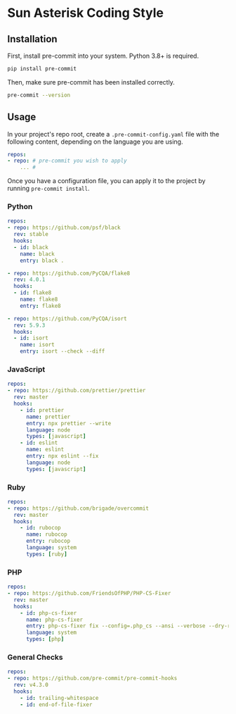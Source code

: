 # Sun Asterisk Coding Style

## Installation

First, install pre-commit into your system. Python 3.8+ is required.

```bash
pip install pre-commit
```

Then, make sure pre-commit has been installed correctly.

```bash
pre-commit --version
```

## Usage

In your project's repo root, create a `.pre-commit-config.yaml` file with the following content, depending on the language you are using.

```yaml
repos:
- repo: # pre-commit you wish to apply
    ... # 
```

Once you have a configuration file, you can apply it to the project by running `pre-commit install`.

### Python

```yaml
repos:
- repo: https://github.com/psf/black
  rev: stable
  hooks:
  - id: black
    name: black
    entry: black .

- repo: https://github.com/PyCQA/flake8
  rev: 4.0.1
  hooks:
  - id: flake8
    name: flake8
    entry: flake8

- repo: https://github.com/PyCQA/isort
  rev: 5.9.3
  hooks:
  - id: isort
    name: isort
    entry: isort --check --diff

```



### JavaScript

```yaml
repos:
- repo: https://github.com/prettier/prettier
  rev: master
  hooks:
    - id: prettier
      name: prettier
      entry: npx prettier --write
      language: node
      types: [javascript]
    - id: eslint
      name: eslint
      entry: npx eslint --fix
      language: node
      types: [javascript]
```


### Ruby

```yaml
repos:
- repo: https://github.com/brigade/overcommit
  rev: master
  hooks:
    - id: rubocop
      name: rubocop
      entry: rubocop
      language: system
      types: [ruby]
```

### PHP

```yaml
repos:
- repo: https://github.com/FriendsOfPHP/PHP-CS-Fixer
  rev: master
  hooks:
    - id: php-cs-fixer
      name: php-cs-fixer
      entry: php-cs-fixer fix --config=.php_cs --ansi --verbose --dry-run --diff
      language: system
      types: [php]
```

### General Checks

```yaml
repos:
- repo: https://github.com/pre-commit/pre-commit-hooks
  rev: v4.3.0
  hooks:
    - id: trailing-whitespace
    - id: end-of-file-fixer

```

